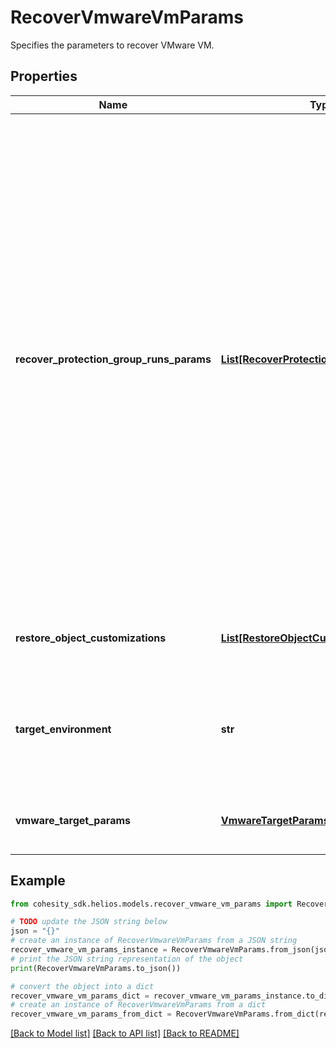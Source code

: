 # RecoverVmwareVmParams

Specifies the parameters to recover VMware VM.

## Properties

Name | Type | Description | Notes
------------ | ------------- | ------------- | -------------
**recover_protection_group_runs_params** | [**List[RecoverProtectionGroupRunParams]**](RecoverProtectionGroupRunParams.md) | Specifies the Protection Group Runs params to recover. All the VM&#39;s that are successfully backed up by specified Runs will be recovered. This can be specified along with individual snapshots of VMs. User has to make sure that specified Object snapshots and Protection Group Runs should not have any intersection. For example, user cannot specify multiple Runs which has same Object or an Object snapshot and a Run which has same Object&#39;s snapshot. | [optional] 
**restore_object_customizations** | [**List[RestoreObjectCustomization]**](RestoreObjectCustomization.md) | Specifies the customization for the VMs being restored. | [optional] 
**target_environment** | **str** | Specifies the environment of the recovery target. The corresponding params below must be filled out. | 
**vmware_target_params** | [**VmwareTargetParamsForRecoverVM**](VmwareTargetParamsForRecoverVM.md) | Specifies the params for recovering to a VMware target. | [optional] 

## Example

```python
from cohesity_sdk.helios.models.recover_vmware_vm_params import RecoverVmwareVmParams

# TODO update the JSON string below
json = "{}"
# create an instance of RecoverVmwareVmParams from a JSON string
recover_vmware_vm_params_instance = RecoverVmwareVmParams.from_json(json)
# print the JSON string representation of the object
print(RecoverVmwareVmParams.to_json())

# convert the object into a dict
recover_vmware_vm_params_dict = recover_vmware_vm_params_instance.to_dict()
# create an instance of RecoverVmwareVmParams from a dict
recover_vmware_vm_params_from_dict = RecoverVmwareVmParams.from_dict(recover_vmware_vm_params_dict)
```
[[Back to Model list]](../README.md#documentation-for-models) [[Back to API list]](../README.md#documentation-for-api-endpoints) [[Back to README]](../README.md)


